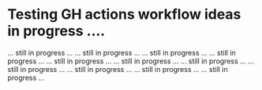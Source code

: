 # Testing GH actions workflow ideas in progress ....

... still in progress ...
... still in progress ...
... still in progress ...
... still in progress ...
... still in progress ...
... still in progress ...
... still in progress ...
... still in progress ...
... still in progress ...
... still in progress ...
... still in progress ...
